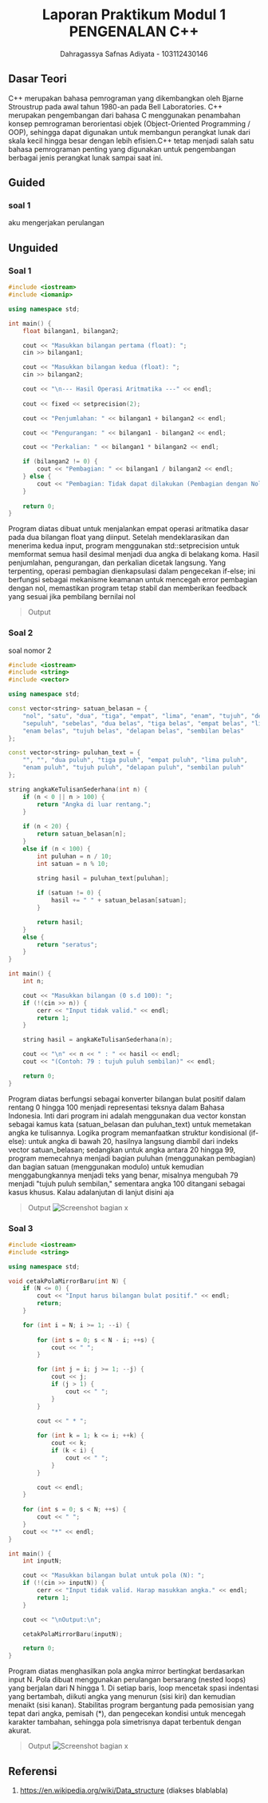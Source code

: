 # <h1 align="center">Laporan Praktikum Modul 1 <br> PENGENALAN C++ </h1>
<p align="center">Dahragassya Safnas Adiyata - 103112430146</p>

## Dasar Teori

C++ merupakan bahasa pemrograman yang dikembangkan oleh Bjarne Stroustrup pada awal tahun 1980-an pada Bell Laboratories. C++ merupakan pengembangan dari bahasa C menggunakan penambahan konsep pemrograman berorientasi objek (Object-Oriented Programming / OOP), sehingga dapat digunakan untuk membangun perangkat lunak dari skala kecil hingga besar dengan lebih efisien.C++ tetap menjadi salah satu bahasa pemrograman penting yang digunakan untuk pengembangan berbagai jenis perangkat lunak sampai saat ini.
## Guided

### soal 1

aku mengerjakan perulangan

## Unguided

### Soal 1

```c++
#include <iostream>
#include <iomanip> 

using namespace std;

int main() {
    float bilangan1, bilangan2;

    cout << "Masukkan bilangan pertama (float): ";
    cin >> bilangan1;

    cout << "Masukkan bilangan kedua (float): ";
    cin >> bilangan2;

    cout << "\n--- Hasil Operasi Aritmatika ---" << endl;
    
    cout << fixed << setprecision(2); 

    cout << "Penjumlahan: " << bilangan1 + bilangan2 << endl;

    cout << "Pengurangan: " << bilangan1 - bilangan2 << endl;

    cout << "Perkalian: " << bilangan1 * bilangan2 << endl;

    if (bilangan2 != 0) {
        cout << "Pembagian: " << bilangan1 / bilangan2 << endl;
    } else {
        cout << "Pembagian: Tidak dapat dilakukan (Pembagian dengan Nol)" << endl;
    }
    
    return 0;
}
```
>

Program diatas dibuat untuk menjalankan empat operasi aritmatika dasar pada dua bilangan float yang diinput. Setelah mendeklarasikan dan menerima kedua input, program menggunakan std::setprecision untuk memformat semua hasil desimal menjadi dua angka di belakang koma. Hasil penjumlahan, pengurangan, dan perkalian dicetak langsung. Yang terpenting, operasi pembagian dienkapsulasi dalam pengecekan if-else; ini berfungsi sebagai mekanisme keamanan untuk mencegah error pembagian dengan nol, memastikan program tetap stabil dan memberikan feedback yang sesuai jika pembilang bernilai nol

> Output
> 



### Soal 2

soal nomor 2

```c++
#include <iostream>
#include <string>
#include <vector>

using namespace std;

const vector<string> satuan_belasan = {
    "nol", "satu", "dua", "tiga", "empat", "lima", "enam", "tujuh", "delapan", "sembilan",
    "sepuluh", "sebelas", "dua belas", "tiga belas", "empat belas", "lima belas", 
    "enam belas", "tujuh belas", "delapan belas", "sembilan belas"
};

const vector<string> puluhan_text = {
    "", "", "dua puluh", "tiga puluh", "empat puluh", "lima puluh", 
    "enam puluh", "tujuh puluh", "delapan puluh", "sembilan puluh"
};

string angkaKeTulisanSederhana(int n) {
    if (n < 0 || n > 100) {
        return "Angka di luar rentang.";
    }
    
    if (n < 20) {
        return satuan_belasan[n];
    } 
    else if (n < 100) {
        int puluhan = n / 10;
        int satuan = n % 10;
        
        string hasil = puluhan_text[puluhan]; 

        if (satuan != 0) {
            hasil += " " + satuan_belasan[satuan];
        }

        return hasil;
    } 
    else {
        return "seratus";
    }
}

int main() {
    int n;

    cout << "Masukkan bilangan (0 s.d 100): ";
    if (!(cin >> n)) {
        cerr << "Input tidak valid." << endl;
        return 1;
    }

    string hasil = angkaKeTulisanSederhana(n);

    cout << "\n" << n << " : " << hasil << endl;
    cout << "(Contoh: 79 : tujuh puluh sembilan)" << endl;

    return 0;
}
```

Program diatas berfungsi sebagai konverter bilangan bulat positif dalam rentang 0 hingga 100 menjadi representasi teksnya dalam Bahasa Indonesia. Inti dari program ini adalah menggunakan dua vector konstan sebagai kamus kata (satuan_belasan dan puluhan_text) untuk memetakan angka ke tulisannya. Logika program memanfaatkan struktur kondisional (if-else): untuk angka di bawah 20, hasilnya langsung diambil dari indeks vector satuan_belasan; sedangkan untuk angka antara 20 hingga 99, program memecahnya menjadi bagian puluhan (menggunakan pembagian) dan bagian satuan (menggunakan modulo) untuk kemudian menggabungkannya menjadi teks yang benar, misalnya mengubah 79 menjadi "tujuh puluh sembilan," sementara angka 100 ditangani sebagai kasus khusus.
Kalau adalanjutan di lanjut disini aja

> Output
> ![Screenshot bagian x](output/Screenshot_unguided2.png)


### Soal 3

```c++
#include <iostream>
#include <string>

using namespace std;

void cetakPolaMirrorBaru(int N) {
    if (N <= 0) {
        cout << "Input harus bilangan bulat positif." << endl;
        return;
    }

    for (int i = N; i >= 1; --i) {
        
        for (int s = 0; s < N - i; ++s) {
            cout << " ";
        }

        for (int j = i; j >= 1; --j) {
            cout << j;
            if (j > 1) {
                cout << " "; 
            }
        }
        
        cout << " * "; 

        for (int k = 1; k <= i; ++k) {
            cout << k;
            if (k < i) {
                cout << " "; 
            }
        }

        cout << endl; 
    }
    
    for (int s = 0; s < N; ++s) {
        cout << " ";
    }
    cout << "*" << endl;
}

int main() {
    int inputN;

    cout << "Masukkan bilangan bulat untuk pola (N): ";
    if (!(cin >> inputN)) {
        cerr << "Input tidak valid. Harap masukkan angka." << endl;
        return 1;
    }

    cout << "\nOutput:\n";

    cetakPolaMirrorBaru(inputN);

    return 0;
}
```


Program diatas menghasilkan pola angka mirror bertingkat berdasarkan input N. Pola dibuat menggunakan perulangan bersarang (nested loops) yang berjalan dari N hingga 1. Di setiap baris, loop mencetak spasi indentasi yang bertambah, diikuti angka yang menurun (sisi kiri) dan kemudian menaikt (sisi kanan). Stabilitas program bergantung pada pemosisian yang tepat dari angka, pemisah (*), dan pengecekan kondisi untuk mencegah karakter tambahan, sehingga pola simetrisnya dapat terbentuk dengan akurat.

> Output
> ![Screenshot bagian x](output/screenshot_soal2B.png)



## Referensi

1. https://en.wikipedia.org/wiki/Data_structure (diakses blablabla)
